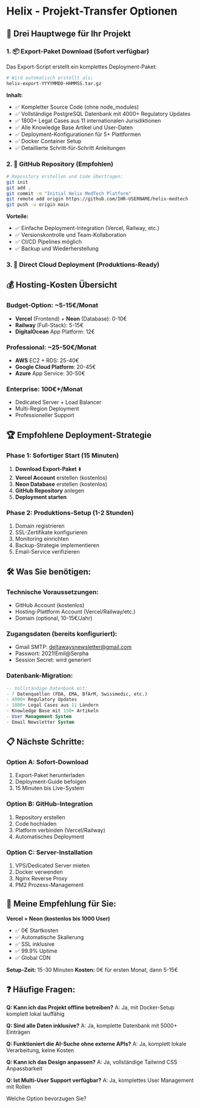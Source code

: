 # Helix - Projekt-Transfer Optionen 

## 🎯 Drei Hauptwege für Ihr Projekt

### 1. 📦 **Export-Paket Download** (Sofort verfügbar)
Das Export-Script erstellt ein komplettes Deployment-Paket:
```bash
# Wird automatisch erstellt als:
helix-export-YYYYMMDD-HHMMSS.tar.gz
```

**Inhalt:**
- ✅ Kompletter Source Code (ohne node_modules)
- ✅ Vollständige PostgreSQL Datenbank mit 4000+ Regulatory Updates
- ✅ 1800+ Legal Cases aus 11 internationalen Jurisdiktionen
- ✅ Alle Knowledge Base Artikel und User-Daten
- ✅ Deployment-Konfigurationen für 5+ Plattformen
- ✅ Docker Container Setup
- ✅ Detaillierte Schritt-für-Schritt Anleitungen

### 2. 🔗 **GitHub Repository** (Empfohlen)
```bash
# Repository erstellen und Code übertragen:
git init
git add .
git commit -m "Initial Helix MedTech Platform"
git remote add origin https://github.com/IHR-USERNAME/helix-medtech
git push -u origin main
```

**Vorteile:**
- ✅ Einfache Deployment-Integration (Vercel, Railway, etc.)
- ✅ Versionskontrolle und Team-Kollaboration
- ✅ CI/CD Pipelines möglich
- ✅ Backup und Wiederherstellung

### 3. 🚀 **Direct Cloud Deployment** (Produktions-Ready)

## 💰 Hosting-Kosten Übersicht

### **Budget-Option: ~5-15€/Monat**
- **Vercel** (Frontend) + **Neon** (Database): 0-10€
- **Railway** (Full-Stack): 5-15€
- **DigitalOcean** App Platform: 12€

### **Professional: ~25-50€/Monat**
- **AWS** EC2 + RDS: 25-40€
- **Google Cloud Platform**: 20-45€
- **Azure** App Service: 30-50€

### **Enterprise: 100€+/Monat**
- Dedicated Server + Load Balancer
- Multi-Region Deployment
- Professioneller Support

## 🏆 **Empfohlene Deployment-Strategie**

### **Phase 1: Sofortiger Start (15 Minuten)**
1. **Download Export-Paket** ⬇️
2. **Vercel Account** erstellen (kostenlos)
3. **Neon Database** erstellen (kostenlos)
4. **GitHub Repository** anlegen
5. **Deployment starten**

### **Phase 2: Produktions-Setup (1-2 Stunden)**
1. Domain registrieren
2. SSL-Zertifikate konfigurieren
3. Monitoring einrichten
4. Backup-Strategie implementieren
5. Email-Service verifizieren

## 🛠️ **Was Sie benötigen:**

### **Technische Voraussetzungen:**
- GitHub Account (kostenlos)
- Hosting-Plattform Account (Vercel/Railway/etc.)
- Domain (optional, 10-15€/Jahr)

### **Zugangsdaten (bereits konfiguriert):**
- Gmail SMTP: deltawaysnewsletter@gmail.com
- Passwort: 2021!Emil@Serpha
- Session Secret: wird generiert

### **Datenbank-Migration:**
```sql
-- Vollständige Datenbank mit:
- 7 Datenquellen (FDA, EMA, BfArM, Swissmedic, etc.)
- 4000+ Regulatory Updates
- 1800+ Legal Cases aus 11 Ländern
- Knowledge Base mit 150+ Artikeln
- User Management System
- Email Newsletter System
```

## 📋 **Nächste Schritte:**

### **Option A: Sofort-Download**
1. Export-Paket herunterladen
2. Deployment-Guide befolgen
3. 15 Minuten bis Live-System

### **Option B: GitHub-Integration**
1. Repository erstellen
2. Code hochladen
3. Platform verbinden (Vercel/Railway)
4. Automatisches Deployment

### **Option C: Server-Installation**
1. VPS/Dedicated Server mieten
2. Docker verwenden
3. Nginx Reverse Proxy
4. PM2 Prozess-Management

## 🎯 **Meine Empfehlung für Sie:**

**Vercel + Neon (kostenlos bis 1000 User)**
- ✅ 0€ Startkosten
- ✅ Automatische Skalierung
- ✅ SSL inklusive
- ✅ 99.9% Uptime
- ✅ Global CDN

**Setup-Zeit:** 15-30 Minuten
**Kosten:** 0€ für ersten Monat, dann 5-15€

## ❓ **Häufige Fragen:**

**Q: Kann ich das Projekt offline betreiben?**
A: Ja, mit Docker-Setup komplett lokal lauffähig

**Q: Sind alle Daten inklusive?**
A: Ja, komplette Datenbank mit 5000+ Einträgen

**Q: Funktioniert die AI-Suche ohne externe APIs?**
A: Ja, komplett lokale Verarbeitung, keine Kosten

**Q: Kann ich das Design anpassen?**
A: Ja, vollständige Tailwind CSS Anpassbarkeit

**Q: Ist Multi-User Support verfügbar?**
A: Ja, komplettes User Management mit Rollen

Welche Option bevorzugen Sie?